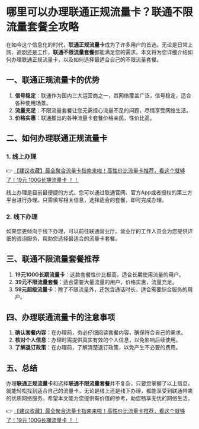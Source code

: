 # 哪里可以办理联通正规流量卡？联通不限流量套餐全攻略

在如今这个信息化的时代，**联通正规流量卡**成为了许多用户的首选。无论是日常上网、追剧还是工作，**联通不限流量套餐**都能满足您的需求。本文将为您详细介绍如何办理联通正规流量卡，以及如何选择最适合自己的不限流量套餐。

## 一、联通正规流量卡的优势

1. **信号稳定**：联通作为国内三大运营商之一，其网络覆盖广泛，信号稳定，适合各种使用场景。
2. **流量充足**：不限流量套餐让您无需担心流量不足的问题，尽情享受网络生活。
3. **价格实惠**：联通推出的各种流量卡套餐价格亲民，性价比高。

## 二、如何办理联通正规流量卡

### 1. 线上办理

👉 [【建议收藏】最全聚合流量卡指南来啦！高性价比流量卡推荐，看这个就够了！19元 100G长期流量卡 ！！](https://bit.ly/Liuliangka)

线上办理是目前最便捷的方式。您可以通过联通官网、官方App或者授权的第三方平台进行办理。只需填写相关信息，选择适合的套餐，即可完成办理。

### 2. 线下办理

如果您更倾向于线下办理，可以前往联通营业厅。营业厅的工作人员会为您提供详细的咨询服务，帮助您选择最适合的流量卡套餐。

## 三、联通不限流量套餐推荐

1. **19元100G长期流量卡**：这款套餐性价比极高，适合长期使用流量的用户。
2. **39元不限流量套餐**：适合需要大量流量的用户，价格实惠，流量充足。
3. **59元超级流量卡**：除了不限流量外，还包含通话时长，适合需要综合服务的用户。

## 四、办理联通流量卡的注意事项

1. **确认套餐内容**：在办理前，务必仔细阅读套餐内容，确保符合自己的需求。
2. **核对个人信息**：办理时需提供真实有效的个人信息，以免影响后续使用。
3. **了解退订政策**：在办理前，了解清楚退订政策，以免产生不必要的费用。

## 五、总结

办理**联通正规流量卡**和选择**联通不限流量套餐**并不复杂，只要您掌握了以上信息，就能轻松找到适合自己的流量卡。无论是线上还是线下办理，都能享受到联通带来的优质网络服务。希望本文能为您提供有价值的参考，助您畅享无忧的网络生活。

👉 [【建议收藏】最全聚合流量卡指南来啦！高性价比流量卡推荐，看这个就够了！19元 100G长期流量卡 ！！](https://bit.ly/Liuliangka)